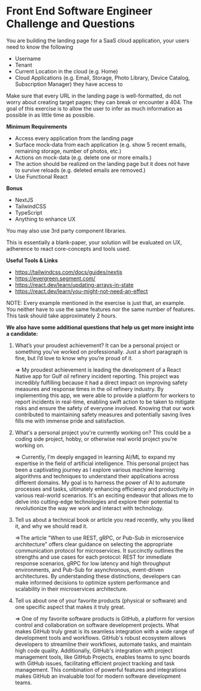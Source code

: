 # Front End Software Engineer Challenge and Questions

You are building the landing page for a SaaS cloud application, your users need to know the following
- Username
- Tenant
- Current Location in the cloud (e.g. Home)
- Cloud Applications (e.g. Email, Storage, Photo Library, Device Catalog, Subscription Manager) they have access to


Make sure that every URL in the landing page is well-formatted, do not worry about creating target pages; they can break or encounter a 404. The goal of this exercise is to allow the user to infer as much information as possible in as little time as possible.

**Minimum Requirements**
- Access every application from the landing page
- Surface mock-data from each application (e.g. show 5 recent emails, remaining storage, number of photos, etc.)
- Actions on mock-data (e.g. delete one or more emails.)
- The action should be realized on the landing page but it does not have to survive reloads (e.g. deleted emails are removed.)
- Use Functional React

**Bonus**
- NextJS
- TailwindCSS
- TypeScript
- Anything to enhance UX


You may also use 3rd party component libraries.


This is essentially a blank-paper, your solution will be evaluated on UX, adherence to react core-concepts and tools used.

**Useful Tools & Links**
- https://tailwindcss.com/docs/guides/nextjs
- https://evergreen.segment.com/
- https://react.dev/learn/updating-arrays-in-state
- https://react.dev/learn/you-might-not-need-an-effect

NOTE: Every example mentioned in the exercise is just that, an example. You neither have to use the same features nor the same number of features. This task should take approximately 2 hours.


**We also have some additional questions that help us get more insight into a candidate:**

1. What’s your proudest achievement? It can be a personal project or something
   you’ve worked on professionally. Just a short paragraph is fine, but I’d
   love to know why you’re proud of it.

   => My proudest achievement is leading the development of a React Native app for Gulf oil refinery incident reporting. This project was incredibly fulfilling because it had a direct impact on improving safety measures and response times in the oil refinery industry. By implementing this app, we were able to provide a platform for workers to report incidents in real-time, enabling swift action to be taken to mitigate risks and ensure the safety of everyone involved. Knowing that our work contributed to maintaining safety measures and potentially saving lives fills me with immense pride and satisfaction.

2. What's a personal project you're currently working on? This could be a
   coding side project, hobby, or otherwise real world project you're working
   on.

   => Currently, I'm deeply engaged in learning AI/ML to expand my expertise in the field of artificial intelligence. This personal project has been a captivating journey as I explore various machine learning algorithms and techniques to understand their applications across different domains. My goal is to harness the power of AI to automate processes and tasks, ultimately enhancing efficiency and productivity in various real-world scenarios. It's an exciting endeavor that allows me to delve into cutting-edge technologies and explore their potential to revolutionize the way we work and interact with technology.

3. Tell us about a technical book or article you read recently, why you liked
   it, and why we should read it.

   =>The article "When to use REST, gRPC, or Pub-Sub in microservice architecture" offers clear guidance on selecting the appropriate communication protocol for microservices. It succinctly outlines the strengths and use cases for each protocol: REST for immediate response scenarios, gRPC for low latency and high throughput environments, and Pub-Sub for asynchronous, event-driven architectures. By understanding these distinctions, developers can make informed decisions to optimize system performance and scalability in their microservices architecture.

4. Tell us about one of your favorite products (physical or software) and one
   specific aspect that makes it truly great.

   => One of my favorite software products is GitHub, a platform for version control and collaboration on software development projects. What makes GitHub truly great is its seamless integration with a wide range of development tools and workflows. GitHub's robust ecosystem allows developers to streamline their workflows, automate tasks, and maintain high code quality. Additionally, GitHub's integration with project management tools, like GitHub Projects, enables teams to sync boards with GitHub issues, facilitating efficient project tracking and task management. This combination of powerful features and integrations makes GitHub an invaluable tool for modern software development teams.